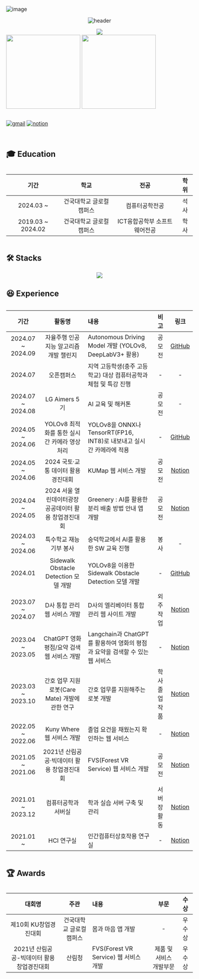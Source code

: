 ![image](https://github.com/user-attachments/assets/39486d2c-5be9-4924-88da-3f1369eaed1f)<!-- 인사 -->
<div align = "center">

![header](https://capsule-render.vercel.app/api?type=rounded&color=0:43cea2,100:185a9d&fontColor=f7f5f5&text=Welcome%20to%20Taehyun's%20GitHub%20👋&animation=twinkling&fontSize=40&fontAlignY=50&fontAlign=50&height=180)

</div>

<div align = "center">
  <img src="https://hits.seeyoufarm.com/api/count/incr/badge.svg?url=https%3A%2F%2Fgithub.com%2Fthe0807&count_bg=%2379C83D&title_bg=%23555555&icon=github.svg&icon_color=%23E7E7E7&title=visit&edge_flat=false">
</div>

<!-- 상태 카드 -->
<div align = "center" style="display:flex; flex-direction:row;">
  <a>
    <img height=200 align="center" src="https://github-readme-stats-the0807s-projects.vercel.app/api?username=the0807&include_all_commits=true&count_private=true&show_icons=true&hide_border=true&rank_icon=github&custom_title=Git%20Stats&theme=transparent" />
    <img height=200 align="center" src="https://github-readme-stats-the0807s-projects.vercel.app/api/top-langs?username=the0807&layout=compact&langs_count=8&hide_border=true&card_width=320&count_private=true&theme=transparent" />
  </a>

  <!--
  [![Solved.ac Profile](http://mazassumnida.wtf/api/v2/generate_badge?boj=the0807)](https://solved.ac/the0807/)
  -->
</div>
<br>

<div align = "center" style="display:flex; flex-direction:row;">
  
[![gmail](https://skillicons.dev/icons?i=gmail&theme=light)](mailto:the0807.eom@gmail.com)
[![notion](https://skillicons.dev/icons?i=notion&theme=light)](http://the0807.notion.site)

</div>

<br>

## 🎓 Education
<div align = "center" style="display:flex; flex-direction:row;">

| 기간 | 학교 | 전공 | 학위 |
| :------: | :------: | :------: | :------: |
| 2024.03 ~ | 건국대학교 글로컬캠퍼스 | 컴퓨터공학전공 | 석사 |
| 2019.03 ~ 2024.02 | 건국대학교 글로컬캠퍼스 | ICT융합공학부 소프트웨어전공 | 학사 |

</div>

<!-- Stack -->
## 🛠️ Stacks

<p align="center">
  <a href="https://skillicons.dev">
    <img src="https://skillicons.dev/icons?i=python,pytorch,flask,ros,raspberrypi,arduino,firebase,mysql,vue,ubuntu,anaconda,vscode&theme=light&perline=6" />
  </a>
</p>

## 😆 Experience
<div align = "center" style="display:flex; flex-direction:row;">

| 기간 | 활동명 | 내용 | 비고 | 링크 |
| :------: | :------: | :------ | :------: | :------: |
| 2024.07 ~ 2024.09 | 자율주행 인공지능 알고리즘 개발 챌린지 | Autonomous Driving Model 개발 (YOLOv8, DeepLabV3+ 활용) | 공모전 | [GitHub](https://github.com/the0807/Autonomous-Driving-Model) |
| 2024.07 | 오픈캠퍼스 | 지역 고등학생(충주 고등학교) 대상 컴퓨터공학과 체험 및 특강 진행 | - | - |
| 2024.07 ~ 2024.08 | LG Aimers 5기 | AI 교육 및 해커톤 | 공모전 | - |
| 2024.05 ~ 2024.06 | YOLOv8 최적화를 통한 실시간 카메라 영상처리 | YOLOv8을 ONNX나 TensorRT(FP16, INT8)로 내보내고 실시간 카메라에 적용 | - | [GitHub](https://github.com/the0807/YOLOv8-ONNX-TensorRT) |
| 2024.05 ~ 2024.06 | 2024 국토·교통 데이터 활용 경진대회 | KUMap 웹 서비스 개발 | 공모전 | [Notion](https://the0807.notion.site/96142016cc1141fa800665d9e152d877?p=4768de3ea9014edf877c80163ba35899&pm=c) |
| 2024.04 ~ 2024.05 | 2024 서울 열린데이터광장 공공데이터 활용 창업경진대회 | Greenery : AI를 활용한 분리 배출 방법 안내 앱 개발 | 공모전 | [Notion](https://the0807.notion.site/96142016cc1141fa800665d9e152d877?p=a877d6327a1a4af4b190eee3c058c568&pm=c) |
| 2024.03 ~ 2024.06 | 특수학교 재능기부 봉사 | 숭덕학교에서 AI를 활용한 SW 교육 진행 | 봉사 | - |
| 2024.01 | Sidewalk Obstacle Detection 모델 개발 | YOLOv8을 이용한 Sidewalk Obstacle Detection 모델 개발 | - | [GitHub](https://github.com/the0807/Sidewalk-Obstacle-Detection) |
| 2023.07 ~ 2024.07 | D사 통합 관리 웹 서비스 개발 | D사의 엘리베이터 통합 관리 웹 사이트 개발 | 외주 작업 | [Notion](https://the0807.notion.site/96142016cc1141fa800665d9e152d877?p=ef19048830d341ce8719b514f4136dde&pm=c) |
| 2023.04 ~ 2023.05 | ChatGPT 영화 평점/요약 검색 웹 서비스 개발 | Langchain과 ChatGPT를 활용하여 영화의 평점과 요약을 검색할 수 있는 웹 서비스 | - | [Notion](https://the0807.notion.site/96142016cc1141fa800665d9e152d877?p=8f4ca5fd005b4df8b415c28cf89a6c3f&pm=c) |
| 2023.03 ~ 2023.10 | 간호 업무 지원 로봇(Care Mate) 개발에 관한 연구 | 간호 업무를 지원해주는 로봇 개발 | 학사 졸업작품 | [Notion](https://the0807.notion.site/96142016cc1141fa800665d9e152d877?p=5e62154eb01f4058a17baf3db6895f4a&pm=c) |
| 2022.05 ~ 2022.06 | Kuny Where 웹 서비스 개발 | 졸업 요건을 채웠는지 확인하는 웹 서비스 | - | [Notion](https://the0807.notion.site/96142016cc1141fa800665d9e152d877?p=a4a7201eb6e744ddbd00ad451f80eb3b&pm=c) |
| 2021.05 ~ 2021.06 | 2021년 산림공공·빅데이터 활용 창업경진대회 | FVS(Forest VR Service) 웹 서비스 개발 | 공모전 | [Notion](https://the0807.notion.site/96142016cc1141fa800665d9e152d877?p=cd759e8b032f48028898a14260454e1c&pm=c) |
| 2021.01 ~ 2023.12 | 컴퓨터공학과 서버실 | 학과 실습 서버 구축 및 관리 | 서버장 활동 | [Notion](https://the0807.notion.site/96142016cc1141fa800665d9e152d877?p=522a1dd7ef5548ec823133a00d7f223a&pm=c) |
| 2021.01 ~ | HCI 연구실 | 인간컴퓨터상호작용 연구실 | - | [Notion](https://the0807.notion.site/96142016cc1141fa800665d9e152d877?p=48aad74d4c124c7e910eb6bf6cb017b0&pm=c) |

</div>

## 🏆 Awards
<div align = "center" style="display:flex; flex-direction:row;">

| 대회명 | 주관 | 내용 | 부문 | 수상 |
| :------: | :------: | :------ | :------: | :------: |
| 제10회 KU창업경진대회 | 건국대학교 글로컬캠퍼스 | 몸과 마음 앱 개발 | - | 우수상 |
| 2021년 산림공공-빅데이터 활용 창업경진대회 | 산림청 | FVS(Forest VR Service) 웹 서비스 개발 | 제품 및 서비스 개발부문 | 우수상 |

</div>


<!--
**the0807/the0807** is a ✨ _special_ ✨ repository because its `README.md` (this file) appears on your GitHub profile.

Here are some ideas to get you started:

- 🔭 I’m currently working on ...
- 🌱 I’m currently learning ...
- 👯 I’m looking to collaborate on ...
- 🤔 I’m looking for help with ...
- 💬 Ask me about ...
- 📫 How to reach me: ...
- 😄 Pronouns: ...
- ⚡ Fun fact: ...
-->
